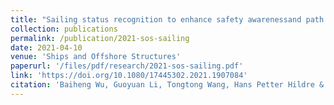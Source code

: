 ```yaml
---
title: "Sailing status recognition to enhance safety awarenessand path routing for a commuter ferry"
collection: publications
permalink: /publication/2021-sos-sailing
date: 2021-04-10
venue: 'Ships and Offshore Structures'
paperurl: '/files/pdf/research/2021-sos-sailing.pdf'
link: 'https://doi.org/10.1080/17445302.2021.1907084'
citation: 'Baiheng Wu, Guoyuan Li, Tongtong Wang, Hans Petter Hildre & Houxiang Zhang (2021) Sailing status recognition to enhance safety awareness and path routing for a commuter ferry, <i>Ships and Offshore Structures</i>, 16:sup1, 1-12, DOI: 10.1080/17445302.2021.1907084.'
---
```

